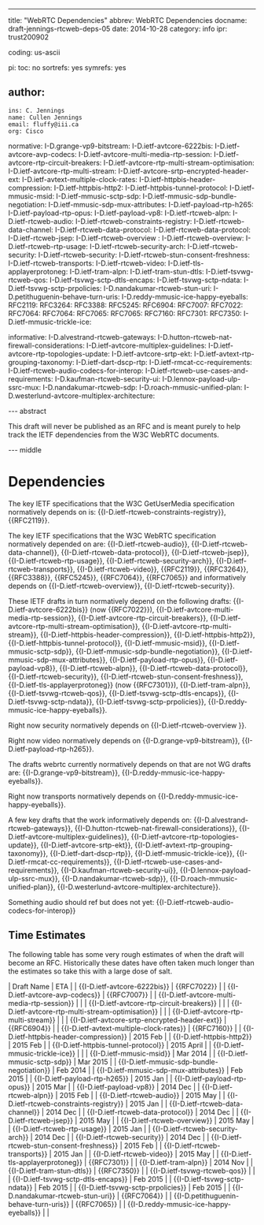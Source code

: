 ---
title: "WebRTC Dependencies"
abbrev: WebRTC Dependencies
docname: draft-jennings-rtcweb-deps-05
date: 2014-10-28
category: info
ipr: trust200902

coding: us-ascii

pi:
  toc: no
  sortrefs: yes
  symrefs: yes

author:
 -
    ins: C. Jennings
    name: Cullen Jennings
    email: fluffy@iii.ca
    org: Cisco 


normative:
  I-D.grange-vp9-bitstream:
  I-D.ietf-avtcore-6222bis:
  I-D.ietf-avtcore-avp-codecs:
  I-D.ietf-avtcore-multi-media-rtp-session:
  I-D.ietf-avtcore-rtp-circuit-breakers:
  I-D.ietf-avtcore-rtp-multi-stream-optimisation:
  I-D.ietf-avtcore-rtp-multi-stream:
  I-D.ietf-avtcore-srtp-encrypted-header-ext:
  I-D.ietf-avtext-multiple-clock-rates:
  I-D.ietf-httpbis-header-compression:
  I-D.ietf-httpbis-http2:
  I-D.ietf-httpbis-tunnel-protocol:
  I-D.ietf-mmusic-msid:
  I-D.ietf-mmusic-sctp-sdp:
  I-D.ietf-mmusic-sdp-bundle-negotiation:
  I-D.ietf-mmusic-sdp-mux-attributes:
  I-D.ietf-payload-rtp-h265:
  I-D.ietf-payload-rtp-opus:
  I-D.ietf-payload-vp8:
  I-D.ietf-rtcweb-alpn:
  I-D.ietf-rtcweb-audio:
  I-D.ietf-rtcweb-constraints-registry:
  I-D.ietf-rtcweb-data-channel:
  I-D.ietf-rtcweb-data-protocol:
  I-D.ietf-rtcweb-data-protocol:
  I-D.ietf-rtcweb-jsep:
  I-D.ietf-rtcweb-overview :
  I-D.ietf-rtcweb-overview:
  I-D.ietf-rtcweb-rtp-usage:
  I-D.ietf-rtcweb-security-arch:
  I-D.ietf-rtcweb-security:
  I-D.ietf-rtcweb-security:
  I-D.ietf-rtcweb-stun-consent-freshness:
  I-D.ietf-rtcweb-transports:
  I-D.ietf-rtcweb-video:
  I-D.ietf-tls-applayerprotoneg:
  I-D.ietf-tram-alpn:
  I-D.ietf-tram-stun-dtls:
  I-D.ietf-tsvwg-rtcweb-qos:
  I-D.ietf-tsvwg-sctp-dtls-encaps:
  I-D.ietf-tsvwg-sctp-ndata:
  I-D.ietf-tsvwg-sctp-prpolicies:
  I-D.nandakumar-rtcweb-stun-uri:
  I-D.petithuguenin-behave-turn-uris:
  I-D.reddy-mmusic-ice-happy-eyeballs:
  RFC2119:
  RFC3264:
  RFC3388:
  RFC5245:
  RFC6904:
  RFC7007:
  RFC7022:
  RFC7064:
  RFC7064:
  RFC7065:
  RFC7065:
  RFC7160:
  RFC7301:
  RFC7350:
  I-D.ietf-mmusic-trickle-ice:
  

informative:
  I-D.alvestrand-rtcweb-gateways:
  I-D.hutton-rtcweb-nat-firewall-considerations:
  I-D.ietf-avtcore-multiplex-guidelines:
  I-D.ietf-avtcore-rtp-topologies-update:
  I-D.ietf-avtcore-srtp-ekt:
  I-D.ietf-avtext-rtp-grouping-taxonomy:
  I-D.ietf-dart-dscp-rtp:
  I-D.ietf-rmcat-cc-requirements:
  I-D.ietf-rtcweb-audio-codecs-for-interop:
  I-D.ietf-rtcweb-use-cases-and-requirements:
  I-D.kaufman-rtcweb-security-ui:
  I-D.lennox-payload-ulp-ssrc-mux:
  I-D.nandakumar-rtcweb-sdp:
  I-D.roach-mmusic-unified-plan:
  I-D.westerlund-avtcore-multiplex-architecture:


--- abstract

This draft will never be published as an RFC and is meant purely to help track the
IETF dependencies from the W3C WebRTC documents.

--- middle

Dependencies
============

The key IETF specifications that the W3C GetUserMedia specification normatively depends on is:
{{I-D.ietf-rtcweb-constraints-registry}},
{{RFC2119}}.

The key IETF specifications that the W3C WebRTC specification normatively depended on are:
{{I-D.ietf-rtcweb-audio}},
{{I-D.ietf-rtcweb-data-channel}},
{{I-D.ietf-rtcweb-data-protocol}},
{{I-D.ietf-rtcweb-jsep}},
{{I-D.ietf-rtcweb-rtp-usage}},
{{I-D.ietf-rtcweb-security-arch}},
{{I-D.ietf-rtcweb-transports}},
{{I-D.ietf-rtcweb-video}},
{{RFC2119}},
{{RFC3264}},
{{RFC3388}},
{{RFC5245}},
{{RFC7064}},
{{RFC7065}}
and
informatively depends 
on 
{{I-D.ietf-rtcweb-overview}}, 
{{I-D.ietf-rtcweb-security}}.

These IETF drafts in turn normatively depend on the following drafts:
{{I-D.ietf-avtcore-6222bis}} (now {{RFC7022}}),
{{I-D.ietf-avtcore-multi-media-rtp-session}}, 
{{I-D.ietf-avtcore-rtp-circuit-breakers}}, 
{{I-D.ietf-avtcore-rtp-multi-stream-optimisation}}, 
{{I-D.ietf-avtcore-rtp-multi-stream}}, 
{{I-D.ietf-httpbis-header-compression}}, 
{{I-D.ietf-httpbis-http2}}, 
{{I-D.ietf-httpbis-tunnel-protocol}},
{{I-D.ietf-mmusic-msid}}, 
{{I-D.ietf-mmusic-sctp-sdp}}, 
{{I-D.ietf-mmusic-sdp-bundle-negotiation}}, 
{{I-D.ietf-mmusic-sdp-mux-attributes}}, 
{{I-D.ietf-payload-rtp-opus}}, 
{{I-D.ietf-payload-vp8}},
{{I-D.ietf-rtcweb-alpn}}, 
{{I-D.ietf-rtcweb-data-protocol}}, 
{{I-D.ietf-rtcweb-security}}, 
{{I-D.ietf-rtcweb-stun-consent-freshness}}, 
{{I-D.ietf-tls-applayerprotoneg}} (now {{RFC7301}}),
{{I-D.ietf-tram-alpn}}, 
{{I-D.ietf-tsvwg-rtcweb-qos}}, 
{{I-D.ietf-tsvwg-sctp-dtls-encaps}}, 
{{I-D.ietf-tsvwg-sctp-ndata}}, 
{{I-D.ietf-tsvwg-sctp-prpolicies}}, 
{{I-D.reddy-mmusic-ice-happy-eyeballs}}.

Right now security normatively depends on
{{I-D.ietf-rtcweb-overview }}.

Right now video normatively depends on
{{I-D.grange-vp9-bitstream}}, 
{{I-D.ietf-payload-rtp-h265}}.

The drafts webrtc currently normatively depends on that are not WG drafts are:
{{I-D.grange-vp9-bitstream}}, 
{{I-D.reddy-mmusic-ice-happy-eyeballs}}.

Right now transports normatively depends on
{{I-D.reddy-mmusic-ice-happy-eyeballs}}.

A few key drafts that the work informatively depends on:
{{I-D.alvestrand-rtcweb-gateways}}, 
{{I-D.hutton-rtcweb-nat-firewall-considerations}}, 
{{I-D.ietf-avtcore-multiplex-guidelines}}, 
{{I-D.ietf-avtcore-rtp-topologies-update}}, 
{{I-D.ietf-avtcore-srtp-ekt}}, 
{{I-D.ietf-avtext-rtp-grouping-taxonomy}}, 
{{I-D.ietf-dart-dscp-rtp}}, 
{{I-D.ietf-mmusic-trickle-ice}}, 
{{I-D.ietf-rmcat-cc-requirements}}, 
{{I-D.ietf-rtcweb-use-cases-and-requirements}}, 
{{I-D.kaufman-rtcweb-security-ui}}, 
{{I-D.lennox-payload-ulp-ssrc-mux}}, 
{{I-D.nandakumar-rtcweb-sdp}}, 
{{I-D.roach-mmusic-unified-plan}}, 
{{I-D.westerlund-avtcore-multiplex-architecture}}.

Something audio should ref but does not yet:
{{I-D.ietf-rtcweb-audio-codecs-for-interop}}

Time Estimates
-

The following table has some very rough estimates of when the draft will become an
RFC. Historically these dates have often taken much longer than the estimates
so take this with a large dose of salt.

| Draft Name  | ETA |
|  {{I-D.ietf-avtcore-6222bis}}  |   {{RFC7022}}    |
|  {{I-D.ietf-avtcore-avp-codecs}}  |   {{RFC7007}}    |
|  {{I-D.ietf-avtcore-multi-media-rtp-session}}  |       |
|  {{I-D.ietf-avtcore-rtp-circuit-breakers}}  |       |
|  {{I-D.ietf-avtcore-rtp-multi-stream-optimisation}}  |      |
|  {{I-D.ietf-avtcore-rtp-multi-stream}}  |       |
|  {{I-D.ietf-avtcore-srtp-encrypted-header-ext}}  |   {{RFC6904}}    |
|  {{I-D.ietf-avtext-multiple-clock-rates}}  |   {{RFC7160}}    |
|  {{I-D.ietf-httpbis-header-compression}}  |  2015 Feb     |
|  {{I-D.ietf-httpbis-http2}}  |   2015 Feb    |
|  {{I-D.ietf-httpbis-tunnel-protocol}} |   2015 April    |
|  {{I-D.ietf-mmusic-trickle-ice}}  |       |
|  {{I-D.ietf-mmusic-msid}}  |  Mar 2014     |
|  {{I-D.ietf-mmusic-sctp-sdp}}  |  Mar 2015     |
|  {{I-D.ietf-mmusic-sdp-bundle-negotiation}}  | Feb 2014      |
|  {{I-D.ietf-mmusic-sdp-mux-attributes}}  |  Feb 2015     |
|  {{I-D.ietf-payload-rtp-h265}}  |    2015 Jan   |
|  {{I-D.ietf-payload-rtp-opus}}  |    2015 Mar   |
|  {{I-D.ietf-payload-vp8}}  |  2014 Dec   |
|  {{I-D.ietf-rtcweb-alpn}}  |  2015 Feb     |
|  {{I-D.ietf-rtcweb-audio}}  |  2015 May     |
|  {{I-D.ietf-rtcweb-constraints-registry}}  | 2015 Jan       |
|  {{I-D.ietf-rtcweb-data-channel}}  | 2014 Dec      |
|  {{I-D.ietf-rtcweb-data-protocol}}  |  2014 Dec     |
|  {{I-D.ietf-rtcweb-jsep}}  |   2015 May    |
|  {{I-D.ietf-rtcweb-overview}}  | 2015 May      |
|  {{I-D.ietf-rtcweb-rtp-usage}}  | 2015 Jan      |
|  {{I-D.ietf-rtcweb-security-arch}}  | 2014 Dec      |
|  {{I-D.ietf-rtcweb-security}}  | 2014 Dec      |
|  {{I-D.ietf-rtcweb-stun-consent-freshness}}  | 2015 Feb       |
|  {{I-D.ietf-rtcweb-transports}}  | 2015 Jan      |
|  {{I-D.ietf-rtcweb-video}}  | 2015 May      |
|  {{I-D.ietf-tls-applayerprotoneg}}  |   {{RFC7301}}    |
|  {{I-D.ietf-tram-alpn}}  |   2014 Nov   |
|  {{I-D.ietf-tram-stun-dtls}}  |    {{RFC7350}}   |
|  {{I-D.ietf-tsvwg-rtcweb-qos}}  |       |
|  {{I-D.ietf-tsvwg-sctp-dtls-encaps}}  |  Feb 2015     |
|  {{I-D.ietf-tsvwg-sctp-ndata}}  |  Feb 2015     |
|  {{I-D.ietf-tsvwg-sctp-prpolicies}}  |  Feb 2015     |
|  {{I-D.nandakumar-rtcweb-stun-uri}}  |   {{RFC7064}}    |
|  {{I-D.petithuguenin-behave-turn-uris}}  |   {{RFC7065}}    |
|  {{I-D.reddy-mmusic-ice-happy-eyeballs}}  |       |


